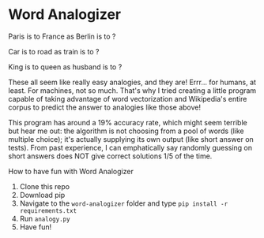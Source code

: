 # Word Analogizer
<p>
Paris is to France as Berlin is to ?
</p>
<p>
Car is to road as train is to ?
</p>
<p>
King is to queen as husband is to ?
</p>
<p> These all seem like really easy analogies, and they are! Errr... for humans, at least. For machines, not so much. That's why I tried creating a little program capable of taking advantage of word vectorization and Wikipedia's entire corpus to predict the answer to analogies like those above!
</p>
<p> This program has around a 19% accuracy rate, which might seem terrible but hear me out: the algorithm is not choosing from a pool of words (like multiple choice); it's actually supplying its own output (like short answer on tests). From past experience, I can emphatically say randomly guessing on short answers does NOT give correct solutions 1/5 of the time.
</p>

How to have fun with Word Analogizer
  1) Clone this repo
  2) Download pip
  3) Navigate to the `word-analogizer` folder and type `pip install -r requirements.txt`  
  4) Run `analogy.py`
  5) Have fun!
